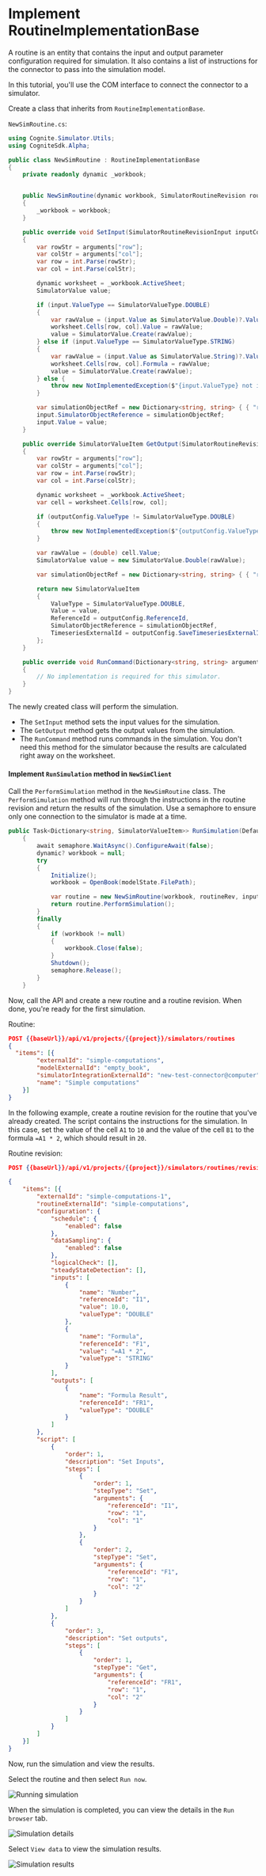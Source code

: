 # Implement RoutineImplementationBase

A routine is an entity that contains the input and output parameter configuration required for simulation.
It also contains a list of instructions for the connector to pass into the simulation model.

In this tutorial, you'll use the COM interface to connect the connector to a simulator.

Create a class that inherits from `RoutineImplementationBase`.

`NewSimRoutine.cs`:
```csharp
using Cognite.Simulator.Utils;
using CogniteSdk.Alpha;

public class NewSimRoutine : RoutineImplementationBase
{
    private readonly dynamic _workbook;


    public NewSimRoutine(dynamic workbook, SimulatorRoutineRevision routineRevision, Dictionary<string, SimulatorValueItem> inputData) : base(routineRevision, inputData)
    {
        _workbook = workbook;
    }

    public override void SetInput(SimulatorRoutineRevisionInput inputConfig, SimulatorValueItem input, Dictionary<string, string> arguments)
    {
        var rowStr = arguments["row"];
        var colStr = arguments["col"];
        var row = int.Parse(rowStr);
        var col = int.Parse(colStr);

        dynamic worksheet = _workbook.ActiveSheet;
        SimulatorValue value;

        if (input.ValueType == SimulatorValueType.DOUBLE)
        {
            var rawValue = (input.Value as SimulatorValue.Double)?.Value ?? 0;
            worksheet.Cells[row, col].Value = rawValue;
            value = SimulatorValue.Create(rawValue);
        } else if (input.ValueType == SimulatorValueType.STRING)
        {
            var rawValue = (input.Value as SimulatorValue.String)?.Value;
            worksheet.Cells[row, col].Formula = rawValue;
            value = SimulatorValue.Create(rawValue);
        } else {
            throw new NotImplementedException($"{input.ValueType} not implemented");
        }

        var simulationObjectRef = new Dictionary<string, string> { { "row", rowStr }, { "col", colStr } };
        input.SimulatorObjectReference = simulationObjectRef;
        input.Value = value;
    }

    public override SimulatorValueItem GetOutput(SimulatorRoutineRevisionOutput outputConfig, Dictionary<string, string> arguments)
    {
        var rowStr = arguments["row"];
        var colStr = arguments["col"];
        var row = int.Parse(rowStr);
        var col = int.Parse(colStr);

        dynamic worksheet = _workbook.ActiveSheet;
        var cell = worksheet.Cells[row, col];

        if (outputConfig.ValueType != SimulatorValueType.DOUBLE)
        {
            throw new NotImplementedException($"{outputConfig.ValueType} value type not implemented");
        }

        var rawValue = (double) cell.Value;
        SimulatorValue value = new SimulatorValue.Double(rawValue);

        var simulationObjectRef = new Dictionary<string, string> { { "row", rowStr }, { "col", colStr } };

        return new SimulatorValueItem
        {
            ValueType = SimulatorValueType.DOUBLE,
            Value = value,
            ReferenceId = outputConfig.ReferenceId,
            SimulatorObjectReference = simulationObjectRef,
            TimeseriesExternalId = outputConfig.SaveTimeseriesExternalId,
        };
    }

    public override void RunCommand(Dictionary<string, string> arguments)
    {
        // No implementation is required for this simulator.
    }
}
```
The newly created class will perform the simulation.

- The `SetInput` method sets the input values for the simulation. 
- The `GetOutput` method gets the output values from the simulation. 
- The `RunCommand` method runs commands in the simulation. You don't need this method for the simulator because the results are calculated right away on the worksheet.

#### Implement `RunSimulation` method in `NewSimClient`

Call the `PerformSimulation` method in the `NewSimRoutine` class. The `PerformSimulation` method will run through the instructions in the routine revision and return the results of the simulation.
Use a semaphore to ensure only one connection to the simulator is made at a time.

```csharp
public Task<Dictionary<string, SimulatorValueItem>> RunSimulation(DefaultModelFilestate modelState, SimulatorRoutineRevision routineRev, Dictionary<string, SimulatorValueItem> inputData)
    {
        await semaphore.WaitAsync().ConfigureAwait(false);
        dynamic? workbook = null;
        try
        {
            Initialize();
            workbook = OpenBook(modelState.FilePath);

            var routine = new NewSimRoutine(workbook, routineRev, inputData);
            return routine.PerformSimulation();
        }
        finally
        {
            if (workbook != null)
            {
                workbook.Close(false);
            }
            Shutdown();
            semaphore.Release();
        }
    }
```

Now, call the API and create a new routine and a routine revision. When done, you're ready for the first simulation.

Routine:

```json
POST {{baseUrl}}/api/v1/projects/{{project}}/simulators/routines
{
  "items": [{
        "externalId": "simple-computations",
        "modelExternalId": "empty_book",
        "simulatorIntegrationExternalId": "new-test-connector@computer",
        "name": "Simple computations"
    }]
}
```

In the following example, create a routine revision for the routine that you've already created.
The script contains the instructions for the simulation. In this case, set the value of the cell `A1` to `10` and the value of the cell `B1` to the formula `=A1 * 2`, which should result in `20`.

Routine revision:

```json
POST {{baseUrl}}/api/v1/projects/{{project}}/simulators/routines/revisions

{
    "items": [{
        "externalId": "simple-computations-1",
        "routineExternalId": "simple-computations",
        "configuration": {
            "schedule": {
                "enabled": false
            },
            "dataSampling": {
                "enabled": false
            },
            "logicalCheck": [],
            "steadyStateDetection": [],
            "inputs": [
                {
                    "name": "Number",
                    "referenceId": "I1",
                    "value": 10.0,
                    "valueType": "DOUBLE"
                },
                {
                    "name": "Formula",
                    "referenceId": "F1",
                    "value": "=A1 * 2",
                    "valueType": "STRING"
                }
            ],
            "outputs": [
                {
                    "name": "Formula Result",
                    "referenceId": "FR1",
                    "valueType": "DOUBLE"
                }
            ]
        },
        "script": [
            {
                "order": 1,
                "description": "Set Inputs",
                "steps": [
                    {
                        "order": 1,
                        "stepType": "Set",
                        "arguments": {
                            "referenceId": "I1",
                            "row": "1",
                            "col": "1"
                        }
                    },
                    {
                        "order": 2,
                        "stepType": "Set",
                        "arguments": {
                            "referenceId": "F1",
                            "row": "1",
                            "col": "2"
                        }
                    }
                ]
            },
            {
                "order": 3,
                "description": "Set outputs",
                "steps": [
                    {
                        "order": 1,
                        "stepType": "Get",
                        "arguments": {
                            "referenceId": "FR1",
                            "row": "1",
                            "col": "2"
                        }
                    }
                ]
            }
        ]
    }]
}
```

Now, run the simulation and view the results.

Select the routine and then select `Run now`.

![Running simulation](../images/running-simulation.png)

When the simulation is completed, you can view the details in the `Run browser` tab.

![Simulation details](../images/simulation-details.png)

Select `View data` to view the simulation results.

![Simulation results](../images/simulation-data.png)
